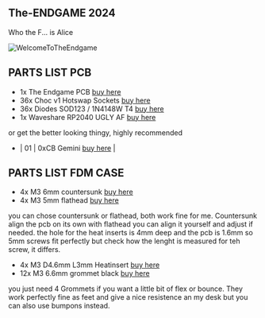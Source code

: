

## The-ENDGAME 2024 ##

Who the F... is Alice

<img src="https://github.com/OldMan6955/TheEndgame2024/blob/main/IMAGES/WelcomeToTheEndgame.gif" alt="WelcomeToTheEndgame">




## PARTS LIST PCB ##

- 1x The Endgame PCB             [buy here](https://keeb.supply/products/endgame) 
- 36x Choc v1 Hotswap Sockets    [buy here](https://www.aliexpress.com/item/1005004916925259.html?) 
- 36x Diodes SOD123 / 1N4148W T4 [buy here](https://de.aliexpress.com/item/1005006354505058.html?) 
- 1x Waveshare RP2040 UGLY AF    [buy here](https://de.aliexpress.com/item/1005006354505058.html?) 

or get the better looking thingy, highly recommended

- | 01 | 0xCB Gemini             [buy here](https://keeb.supply/products/0xcb-gemini) |

## PARTS LIST FDM CASE ##

- 4x M3 6mm countersunk          [buy here](https://de.aliexpress.com/item/4001199728978.html) 
- 4x M3 5mm flathead             [buy here](https://www.aliexpress.com/item/1005004916925259.html?) 

you can chose countersunk or flathead, both work fine for me. Countersunk align the pcb on its own with flathead you can align it yourself and adjust if needed.
the hole for the heat inserts is 4mm deep and the pcb is 1.6mm so 5mm screws fit perfectly but check how the lenght is measured for teh screw, it differs.

- 4x M3 D4.6mm L3mm Heatinsert   [buy here](https://de.aliexpress.com/item/1005006354505058.html?) 
- 12x M3 6.6mm grommet black     [buy here](https://www.aliexpress.com/item/1005004309686841.html?) 

you just need 4 Grommets if you want a little bit of flex or bounce. They work perfectly fine as feet and give a nice resistence an my desk but you can also use bumpons instead.




